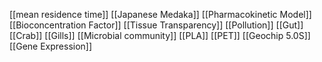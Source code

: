 [[mean residence time]]
[[Japanese Medaka]]
[[Pharmacokinetic Model]]
[[Bioconcentration Factor]]
[[Tissue Transparency]]
[[Pollution]]
[[Gut]]
[[Crab]]
[[Gills]]
[[Microbial community]]
[[PLA]]
[[PET]]
[[Geochip 5.0S]]
[[Gene Expression]]
